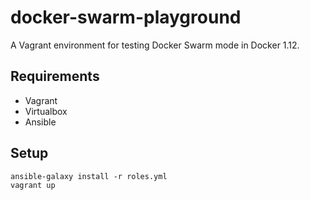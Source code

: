 # docker-swarm-playground

A Vagrant environment for testing Docker Swarm mode in Docker 1.12.

## Requirements

- Vagrant
- Virtualbox
- Ansible

## Setup

```shell
ansible-galaxy install -r roles.yml
vagrant up
```
